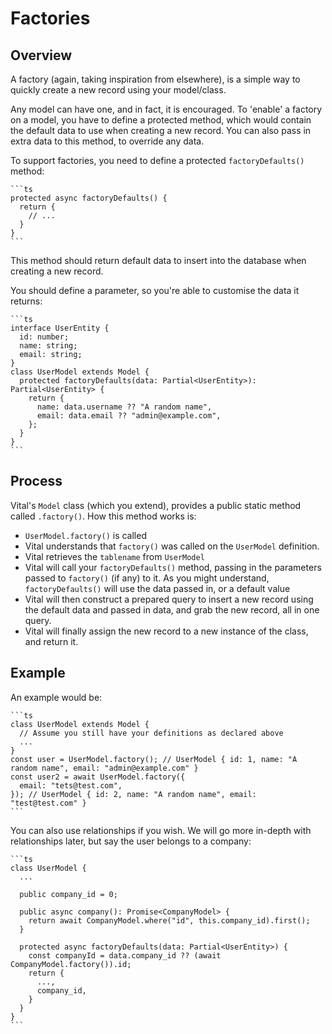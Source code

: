 # Factories

## Overview

A factory (again, taking inspiration from elsewhere), is a simple way to quickly
create a new record using your model/class.

Any model can have one, and in fact, it is encouraged. To 'enable' a factory on
a model, you have to define a protected method, which would contain the default
data to use when creating a new record. You can also pass in extra data to this
method, to override any data.

To support factories, you need to define a protected `factoryDefaults()` method:

    ```ts
    protected async factoryDefaults() {
      return {
        // ...
      }
    }
    ```

This method should return default data to insert into the database when creating
a new record.

You should define a parameter, so you're able to customise the data it returns:

    ```ts
    interface UserEntity {
      id: number;
      name: string;
      email: string;
    }
    class UserModel extends Model {
      protected factoryDefaults(data: Partial<UserEntity>): Partial<UserEntity> {
        return {
          name: data.username ?? "A random name",
          email: data.email ?? "admin@example.com",
        };
      }
    }
    ```

## Process

Vital's `Model` class (which you extend), provides a public static method called
`.factory()`. How this method works is:

- `UserModel.factory()` is called
- Vital understands that `factory()` was called on the `UserModel` definition.
- Vital retrieves the `tablename` from `UserModel`
- Vital will call your `factoryDefaults()` method, passing in the parameters
  passed to `factory()` (if any) to it. As you might understand,
  `factoryDefaults()` will use the data passed in, or a default value
- Vital will then construct a prepared query to insert a new record using the
  default data and passed in data, and grab the new record, all in one query.
- Vital will finally assign the new record to a new instance of the class, and
  return it.

## Example

An example would be:

    ```ts
    class UserModel extends Model {
      // Assume you still have your definitions as declared above
      ...
    }
    const user = UserModel.factory(); // UserModel { id: 1, name: "A random name", email: "admin@example.com" }
    const user2 = await UserModel.factory({
      email: "tets@test.com",
    }); // UserModel { id: 2, name: "A random name", email: "test@test.com" }
    ```

You can also use relationships if you wish. We will go more in-depth with
relationships later, but say the user belongs to a company:

    ```ts
    class UserModel {
      ...

      public company_id = 0;

      public async company(): Promise<CompanyModel> {
        return await CompanyModel.where("id", this.company_id).first();
      }

      protected async factoryDefaults(data: Partial<UserEntity>) {
        const companyId = data.company_id ?? (await CompanyModel.factory()).id;
        return {
          ...,
          company_id,
        }
      }
    }
    ```
